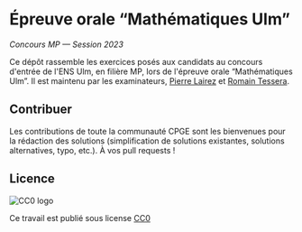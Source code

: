 # Épreuve orale “Mathématiques Ulm”

*Concours MP — Session 2023*

Ce dépôt rassemble les exercices posés aux candidats au concours d'entrée de l'ENS Ulm, en filière MP, lors de l'épreuve orale “Mathématiques Ulm”.
Il est maintenu par les examinateurs, [Pierre Lairez](https://mathexp.eu/lairez) et [Romain Tessera](https://www.normalesup.org/~tessera/).

## Contribuer

Les contributions de toute la communauté CPGE sont les bienvenues pour la rédaction des solutions (simplification de solutions existantes, solutions alternatives, typo, etc.).
À vos pull requests !

## Licence

![CC0 logo](https://licensebuttons.net/p/zero/1.0/80x15.png)

Ce travail est publié sous license [CC0](http://creativecommons.org/publicdomain/zero/1.0)
